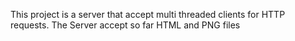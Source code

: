This project is a server that accept multi threaded clients for HTTP requests. 
The Server accept so far HTML and PNG files
